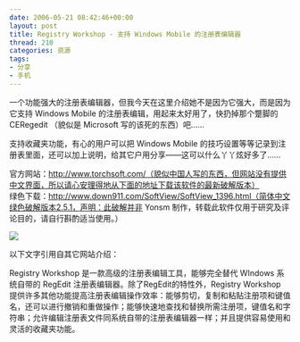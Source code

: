 ```yaml
---
date: 2006-05-21 08:42:46+00:00
layout: post
title: Registry Workshop - 支持 Windows Mobile 的注册表编辑器
thread: 210
categories: 资源
tags:
- 分享
- 手机
---
```


一个功能强大的注册表编辑器，但我今天在这里介绍她不是因为它强大，而是因为它支持 Windows Mobile 的注册表编辑，用起来太好用了，快扔掉那个蹩脚的 CERegedit （貌似是 Microsoft 写的该死的东西）吧……  
  
支持收藏夹功能，有心的用户可以把 Windows Mobile 的技巧设置等等记录到注册表里面，还可以加上说明，给其它户用分享——这可以什么丫丫炫好多了……  
<!-- more -->  
官方网站：http://www.torchsoft.com/（貌似中国人写的东西，但网站没有提供中文界面，所以请心安理得地从下面的地址下载该软件的最新破解版本）  
绿色下载：http://www.down911.com/SoftView/SoftView_1396.html（简体中文绿色破解版本2.5.1，声明：此破解并非 Yonsm 制作，转载此软件仅用于研究及评论目的，请自行斟酌适当使用。）  
  
[![](http://www.torchsoft.com/images/rw_screenshot.gif)](http://www.torchsoft.com/images/rw_screenshot.gif)  
  
  
  
以下文字引用自其它网站介绍：  
  
Registry Workshop 是一款高级的注册表编辑工具，能够完全替代 WIndows 系统自带的 RegEdit 注册表编辑器。除了RegEdit的特性外，Registry Workshop 提供许多其他功能提高注册表编辑操作效率：能够剪切，复制和粘贴注册项和键值名，还可以进行撤销和重做操作；能够快速地查找和替换所需注册项，键值名和字符串；允许编辑注册表文件同系统自带的注册表编辑器一样；并且提供容易使用和灵活的收藏夹功能。
